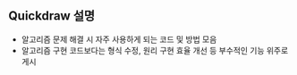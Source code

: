 ## Quickdraw 설명

- 알고리즘 문제 해결 시 자주 사용하게 되는 코드 및 방법 모음
- 알고리즘 구현 코드보다는 형식 수정, 원리 구현 효율 개선 등 부수적인 기능 위주로 게시